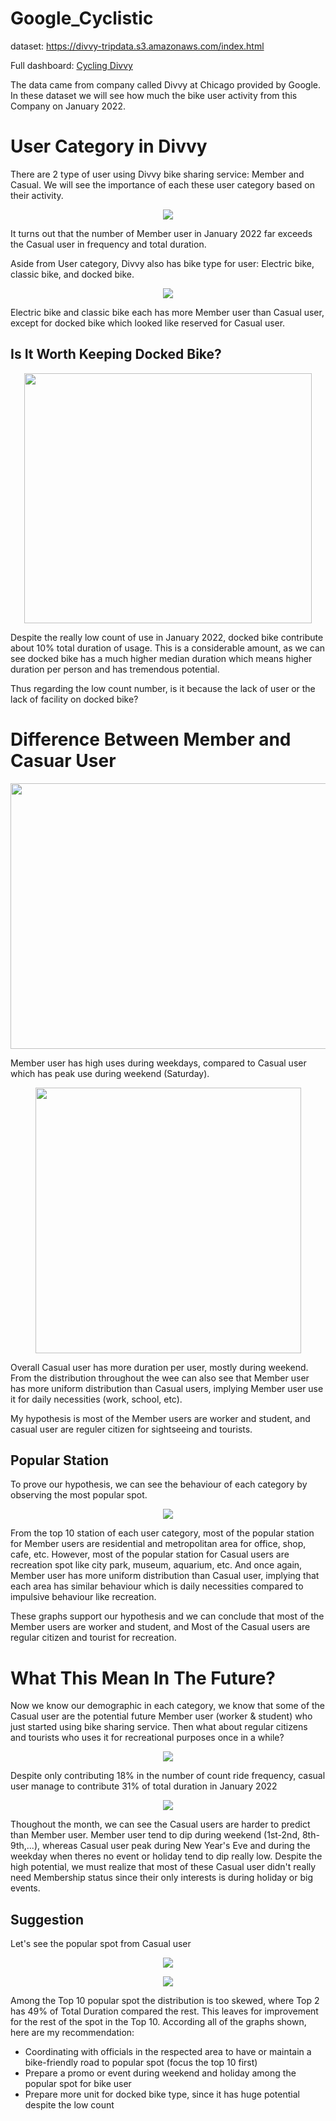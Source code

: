 # Google_Cyclistic
dataset: https://divvy-tripdata.s3.amazonaws.com/index.html
 
Full dashboard: [Cycling Divvy](https://public.tableau.com/app/profile/salman.zahid.fathurrahman/viz/GoogleCycling_Divvy/Dashboard2)

The data came from company called Divvy at Chicago provided by Google. In these dataset we will see how much the bike user activity from this Company on January 2022.

# User Category in Divvy
There are 2 type of user using Divvy bike sharing service: Member and Casual. We will see the importance of each these user category based on their activity.
 <p align="center">
 <img src="https://github.com/salmanzf/Google_Cyclistic/blob/streamlit/Gambar/gambar1.png">
 </p>
It turns out that the number of Member user in January 2022 far exceeds the Casual user in frequency and total duration.

Aside from User category, Divvy also has bike type for user: Electric bike, classic bike, and docked bike.
<p align="center">
 <img src="https://github.com/salmanzf/Google_Cyclistic/blob/streamlit/Gambar/gambar2.png">
 </p>
Electric bike and classic bike each has more Member user than Casual user, except for docked bike which looked like reserved for Casual user.

## Is It Worth Keeping Docked Bike?
 <p align="center">
 <img width="460" height="400" src="https://github.com/salmanzf/Google_Cyclistic/blob/streamlit/Gambar/gambar3.png">
 </p>
Despite the really low count of use in January 2022, docked bike contribute about 10% total duration of usage. This is a considerable amount, as we can see docked bike has a much higher median duration which means higher duration per person and has tremendous potential.
 
Thus regarding the low count number, is it because the lack of user or the lack of facility on docked bike?

# Difference Between Member and Casuar User
 <p align="center">
 <img width="550" height="425" src="https://github.com/salmanzf/Google_Cyclistic/blob/streamlit/Gambar/gambar4.png">
 </p>
Member user has high uses during weekdays, compared to Casual user which has peak use during weekend (Saturday).
 
<p align="center">
 <img widht="550" height="425" src="https://github.com/salmanzf/Google_Cyclistic/blob/streamlit/Gambar/gambar5.png">
 </p>
Overall Casual user has more duration per user, mostly during weekend. From the distribution throughout the wee can also see that Member user has more uniform distribution than Casual users, implying Member user use it for daily necessities (work, school, etc).
 
My hypothesis is most of the Member users are worker and student, and casual user are reguler citizen for sightseeing and tourists.

## Popular Station
To prove our hypothesis, we can see the behaviour of each category by observing the most popular spot.
<p align="center">
 <img src="https://github.com/salmanzf/Google_Cyclistic/blob/streamlit/Gambar/gambar6.png">
 </p>
From the top 10 station of each user category, most of the popular station for Member users are residential and metropolitan area for office, shop, cafe, etc. However, most of the popular station for Casual users are recreation spot like city park, museum, aquarium, etc. And once again, Member user has more uniform distribution than Casual user, implying that each area has similar behaviour which is daily necessities compared to impulsive behaviour like recreation.
 
These graphs support our hypothesis and we can conclude that most of the Member users are worker and student, and Most of the Casual users are regular citizen and tourist for recreation.

# What This Mean In The Future?
Now we know our demographic in each category, we know that some of the Casual user are the potential future Member user (worker & student) who just started using bike sharing service. Then what about regular citizens and tourists who uses it for recreational purposes once in a while?
<p align="center">
 <img src="https://github.com/salmanzf/Google_Cyclistic/blob/streamlit/Gambar/gambar7.png">
 </p>
Despite only contributing 18% in the number of count ride frequency, casual user manage to contribute 31% of total duration in January 2022
<p align="center">
 <img src="https://github.com/salmanzf/Google_Cyclistic/blob/streamlit/Gambar/gambar8.png">
 </p>
Thoughout the month, we can see the Casual users are harder to predict than Member user. Member user tend to dip during weekend (1st-2nd, 8th-9th,...), whereas Casual user peak during New Year's Eve and during the weekday when theres no event or holiday tend to dip really low. Despite the high potential, we must realize that most of these Casual user didn't really need Membership status since their only interests is during holiday or big events.

## Suggestion
Let's see the popular spot from Casual user
<p align="center">
 <img src="https://github.com/salmanzf/Google_Cyclistic/blob/streamlit/Gambar/gambar9.png">
 </p>
<p align="center">
 <img src="https://github.com/salmanzf/Google_Cyclistic/blob/streamlit/Gambar/gambar10.png">
 </p>
Among the Top 10 popular spot the distribution is too skewed, where Top 2 has 49% of Total Duration compared the rest. This leaves for improvement for the rest of the spot in the Top 10.
According all of the graphs shown, here are my recommendation:
 
- Coordinating with officials in the respected area to have or maintain a bike-friendly road to popular spot (focus the top 10 first)
- Prepare a promo or event during weekend and holiday among the popular spot for bike user
- Prepare more unit for docked bike type, since it has huge potential despite the low count
